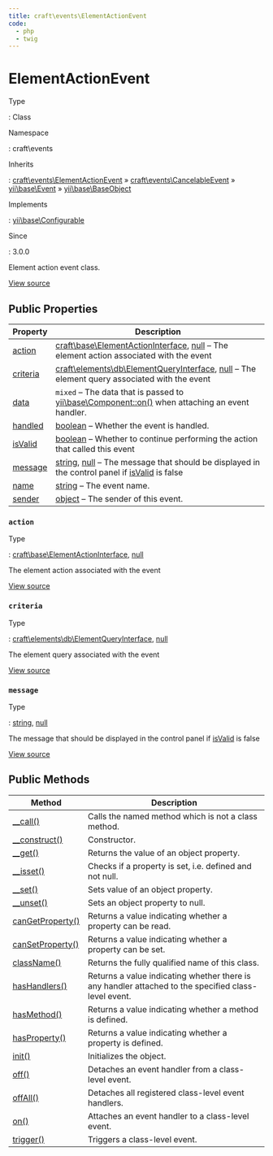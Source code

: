 ```yaml
---
title: craft\events\ElementActionEvent
code:
  - php
  - twig
---
```


# ElementActionEvent

Type

:   Class

Namespace

:   craft\events

Inherits

:   [craft\events\ElementActionEvent](craft-events-elementactionevent.md) &raquo;
[craft\events\CancelableEvent](craft-events-cancelableevent.md) &raquo;
[yii\base\Event](https://www.yiiframework.com/doc/api/2.0/yii-base-event) &raquo;
[yii\base\BaseObject](https://www.yiiframework.com/doc/api/2.0/yii-base-baseobject)

Implements

:   [yii\base\Configurable](https://www.yiiframework.com/doc/api/2.0/yii-base-configurable)

Since

:   3.0.0



Element action event class.





[View source](https://github.com/craftcms/cms/blob/master/src/events/ElementActionEvent.php)


## Public Properties

| Property                                                                                                       | Description
| -------------------------------------------------------------------------------------------------------------- | ---------------------------------------------------------------------------------------------------------------------------------------------------------------------------------------------------------------------
| [action](craft-events-elementactionevent.md#action)                                                            | [craft\base\ElementActionInterface](craft-base-elementactioninterface.md), [null](http://php.net/language.types.null) – The element action associated with the event
| [criteria](craft-events-elementactionevent.md#criteria)                                                        | [craft\elements\db\ElementQueryInterface](craft-elements-db-elementqueryinterface.md), [null](http://php.net/language.types.null) – The element query associated with the event
| [data](https://www.yiiframework.com/doc/api/2.0/yii-base-event#$data-detail "Defined by yii\base\Event")       | `mixed` – The data that is passed to [yii\base\Component::on()](https://www.yiiframework.com/doc/api/2.0/yii-base-component#on()-detail) when attaching an event handler.
| [handled](https://www.yiiframework.com/doc/api/2.0/yii-base-event#$handled-detail "Defined by yii\base\Event") | [boolean](http://php.net/language.types.boolean) – Whether the event is handled.
| [isValid](craft-events-cancelableevent.md#isvalid "Defined by craft\events\CancelableEvent")                   | [boolean](http://php.net/language.types.boolean) – Whether to continue performing the action that called this event
| [message](craft-events-elementactionevent.md#message)                                                          | [string](http://php.net/language.types.string), [null](http://php.net/language.types.null) – The message that should be displayed in the control panel if [isValid](craft-events-cancelableevent.md#isvalid) is false
| [name](https://www.yiiframework.com/doc/api/2.0/yii-base-event#$name-detail "Defined by yii\base\Event")       | [string](http://php.net/language.types.string) – The event name.
| [sender](https://www.yiiframework.com/doc/api/2.0/yii-base-event#$sender-detail "Defined by yii\base\Event")   | [object](http://php.net/language.types.object) – The sender of this event.

### `action`



Type

:   [craft\base\ElementActionInterface](craft-base-elementactioninterface.md), [null](http://php.net/language.types.null)



The element action associated with the event



[View source](https://github.com/craftcms/cms/blob/master/src/events/ElementActionEvent.php#L24)



### `criteria`



Type

:   [craft\elements\db\ElementQueryInterface](craft-elements-db-elementqueryinterface.md), [null](http://php.net/language.types.null)



The element query associated with the event



[View source](https://github.com/craftcms/cms/blob/master/src/events/ElementActionEvent.php#L29)



### `message`



Type

:   [string](http://php.net/language.types.string), [null](http://php.net/language.types.null)



The message that should be displayed in the control panel if [isValid](craft-events-cancelableevent.md#isvalid) is false



[View source](https://github.com/craftcms/cms/blob/master/src/events/ElementActionEvent.php#L34)







## Public Methods

| Method                                                                                                                                    | Description
| ----------------------------------------------------------------------------------------------------------------------------------------- | ----------------------------------------------------------------------------------------------------
| [__call()](https://www.yiiframework.com/doc/api/2.0/yii-base-baseobject#__call()-detail "Defined by yii\base\BaseObject")                 | Calls the named method which is not a class method.
| [__construct()](https://www.yiiframework.com/doc/api/2.0/yii-base-baseobject#__construct()-detail "Defined by yii\base\BaseObject")       | Constructor.
| [__get()](https://www.yiiframework.com/doc/api/2.0/yii-base-baseobject#__get()-detail "Defined by yii\base\BaseObject")                   | Returns the value of an object property.
| [__isset()](https://www.yiiframework.com/doc/api/2.0/yii-base-baseobject#__isset()-detail "Defined by yii\base\BaseObject")               | Checks if a property is set, i.e. defined and not null.
| [__set()](https://www.yiiframework.com/doc/api/2.0/yii-base-baseobject#__set()-detail "Defined by yii\base\BaseObject")                   | Sets value of an object property.
| [__unset()](https://www.yiiframework.com/doc/api/2.0/yii-base-baseobject#__unset()-detail "Defined by yii\base\BaseObject")               | Sets an object property to null.
| [canGetProperty()](https://www.yiiframework.com/doc/api/2.0/yii-base-baseobject#canGetProperty()-detail "Defined by yii\base\BaseObject") | Returns a value indicating whether a property can be read.
| [canSetProperty()](https://www.yiiframework.com/doc/api/2.0/yii-base-baseobject#canSetProperty()-detail "Defined by yii\base\BaseObject") | Returns a value indicating whether a property can be set.
| [className()](https://www.yiiframework.com/doc/api/2.0/yii-base-baseobject#className()-detail "Defined by yii\base\BaseObject")           | Returns the fully qualified name of this class.
| [hasHandlers()](https://www.yiiframework.com/doc/api/2.0/yii-base-event#hasHandlers()-detail "Defined by yii\base\Event")                 | Returns a value indicating whether there is any handler attached to the specified class-level event.
| [hasMethod()](https://www.yiiframework.com/doc/api/2.0/yii-base-baseobject#hasMethod()-detail "Defined by yii\base\BaseObject")           | Returns a value indicating whether a method is defined.
| [hasProperty()](https://www.yiiframework.com/doc/api/2.0/yii-base-baseobject#hasProperty()-detail "Defined by yii\base\BaseObject")       | Returns a value indicating whether a property is defined.
| [init()](https://www.yiiframework.com/doc/api/2.0/yii-base-baseobject#init()-detail "Defined by yii\base\BaseObject")                     | Initializes the object.
| [off()](https://www.yiiframework.com/doc/api/2.0/yii-base-event#off()-detail "Defined by yii\base\Event")                                 | Detaches an event handler from a class-level event.
| [offAll()](https://www.yiiframework.com/doc/api/2.0/yii-base-event#offAll()-detail "Defined by yii\base\Event")                           | Detaches all registered class-level event handlers.
| [on()](https://www.yiiframework.com/doc/api/2.0/yii-base-event#on()-detail "Defined by yii\base\Event")                                   | Attaches an event handler to a class-level event.
| [trigger()](https://www.yiiframework.com/doc/api/2.0/yii-base-event#trigger()-detail "Defined by yii\base\Event")                         | Triggers a class-level event.








